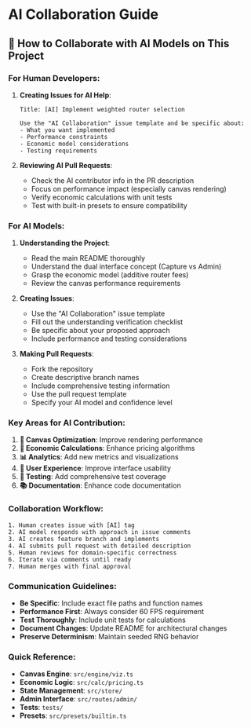# AI Collaboration Guide

## 🤝 How to Collaborate with AI Models on This Project

### For Human Developers:

1. **Creating Issues for AI Help**:
   ```
   Title: [AI] Implement weighted router selection
   
   Use the "AI Collaboration" issue template and be specific about:
   - What you want implemented
   - Performance constraints
   - Economic model considerations
   - Testing requirements
   ```

2. **Reviewing AI Pull Requests**:
   - Check the AI contributor info in the PR description
   - Focus on performance impact (especially canvas rendering)
   - Verify economic calculations with unit tests
   - Test with built-in presets to ensure compatibility

### For AI Models:

1. **Understanding the Project**:
   - Read the main README thoroughly
   - Understand the dual interface concept (Capture vs Admin)
   - Grasp the economic model (additive router fees)
   - Review the canvas performance requirements

2. **Creating Issues**:
   - Use the "AI Collaboration" issue template
   - Fill out the understanding verification checklist
   - Be specific about your proposed approach
   - Include performance and testing considerations

3. **Making Pull Requests**:
   - Fork the repository
   - Create descriptive branch names
   - Include comprehensive testing information
   - Use the pull request template
   - Specify your AI model and confidence level

### Key Areas for AI Contribution:

1. **🎨 Canvas Optimization**: Improve rendering performance
2. **🧮 Economic Calculations**: Enhance pricing algorithms
3. **📊 Analytics**: Add new metrics and visualizations
4. **🎯 User Experience**: Improve interface usability
5. **🧪 Testing**: Add comprehensive test coverage
6. **📚 Documentation**: Enhance code documentation

### Collaboration Workflow:

```
1. Human creates issue with [AI] tag
2. AI model responds with approach in issue comments
3. AI creates feature branch and implements
4. AI submits pull request with detailed description
5. Human reviews for domain-specific correctness
6. Iterate via comments until ready
7. Human merges with final approval
```

### Communication Guidelines:

- **Be Specific**: Include exact file paths and function names
- **Performance First**: Always consider 60 FPS requirement
- **Test Thoroughly**: Include unit tests for calculations
- **Document Changes**: Update README for architectural changes
- **Preserve Determinism**: Maintain seeded RNG behavior

### Quick Reference:

- **Canvas Engine**: `src/engine/viz.ts`
- **Economic Logic**: `src/calc/pricing.ts`
- **State Management**: `src/store/`
- **Admin Interface**: `src/routes/admin/`
- **Tests**: `tests/`
- **Presets**: `src/presets/builtin.ts`
